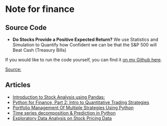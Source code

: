 
Note for finance
==
## Source Code

- **Do Stocks Provide a Positive Expected Return?**
We use Statistics and Simulation to Quantify how Confident we can be that the S&P 500 will Beat Cash (Treasury Bills)

If you would like to run the code yourself, you can find it  [on my Github here](https://github.com/yiuhyuk/Stocks_vs_Cash).

[Source:](https://towardsdatascience.com/do-stocks-provide-a-positive-expected-return-d21571e78ea4)

## Articles

- [Introduction to Stock Analysis using Pandas:](http://www.quantsbin.com/introduction-stock-analysis-pandas1/)
- [Python for Finance, Part 2: Intro to Quantitative Trading Strategies](https://www.learndatasci.com/tutorials/python-finance-part-2-intro-quantitative-trading-strategies/)
- [Portfolio Management Of Multiple Strategies Using Python](https://blog.quantinsti.com/portfolio-management-strategy-python/)
- [Time series decomposition & Prediction in Python](https://www.pythonforfinance.net/2019/07/22/time-series-decomposition-prediction-in-python/)
- [Exploratory Data Analysis on Stock Pricing Data](https://www.codementor.io/blog/quantitative-trading-6i4dw8wj4z)
<!--stackedit_data:
eyJoaXN0b3J5IjpbMTYxOTQ3OTE2NCwxNzE4NzU3NTYzLDE2Nj
M4NzQ5MzZdfQ==
-->